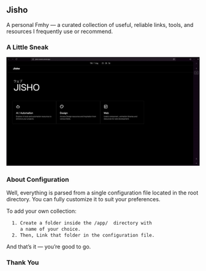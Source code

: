 ## Jisho

A personal Fmhy — a curated collection of useful, reliable links, tools, and resources I frequently use or recommend.


### A Little Sneak

![App Screenshot](/public/image.png)


### About Configuration

Well, everything is parsed from a single configuration file located in the root directory. You can fully customize it to suit your preferences.

To add your own collection:

      1. Create a folder inside the /app/  directory with 
         a name of your choice.
      2. Then, Link that folder in the configuration file.

And that’s it — you’re good to go.
### Thank You

